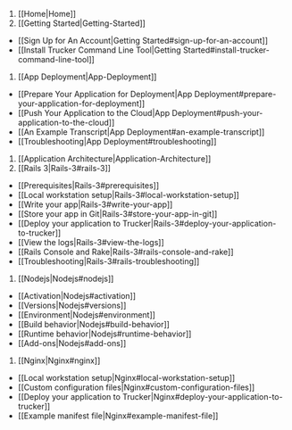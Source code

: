 1. [[Home|Home]]
1. [[Getting Started|Getting-Started]]
  * [[Sign Up for An Account|Getting Started#sign-up-for-an-account]]
  * [[Install Trucker Command Line Tool|Getting Started#install-trucker-command-line-tool]]
1. [[App Deployment|App-Deployment]]
  * [[Prepare Your Application for Deployment|App Deployment#prepare-your-application-for-deployment]]
  * [[Push Your Application to the Cloud|App Deployment#push-your-application-to-the-cloud]]
  * [[An Example Transcript|App Deployment#an-example-transcript]]
  * [[Troubleshooting|App Deployment#troubleshooting]]
1. [[Application Architecture|Application-Architecture]]
1. [[Rails 3|Rails-3#rails-3]]
  * [[Prerequisites|Rails-3#prerequisites]]
  * [[Local workstation setup|Rails-3#local-workstation-setup]]
  * [[Write your app|Rails-3#write-your-app]]
  * [[Store your app in Git|Rails-3#store-your-app-in-git]]
  * [[Deploy your application to Trucker|Rails-3#deploy-your-application-to-trucker]]
  * [[View the logs|Rails-3#view-the-logs]]
  * [[Rails Console and Rake|Rails-3#rails-console-and-rake]]
  * [[Troubleshooting|Rails-3#rails-troubleshooting]]
1. [[Nodejs|Nodejs#nodejs]]
  * [[Activation|Nodejs#activation]]
  * [[Versions|Nodejs#versions]]
  * [[Environment|Nodejs#environment]]
  * [[Build behavior|Nodejs#build-behavior]]
  * [[Runtime behavior|Nodejs#runtime-behavior]]
  * [[Add-ons|Nodejs#add-ons]]
1. [[Nginx|Nginx#nginx]]
  * [[Local workstation setup|Nginx#local-workstation-setup]]
  * [[Custom configuration files|Nginx#custom-configuration-files]]
  * [[Deploy your application to Trucker|Nginx#deploy-your-application-to-trucker]]
  * [[Example manifest file|Nginx#example-manifest-file]]
